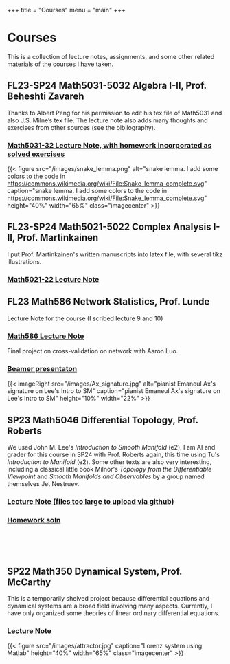 +++
title = "Courses"
menu = "main"
+++

# Courses

This is a collection of lecture notes, assignments, and some other related materials of the courses I have taken.

## FL23-SP24 Math5031-5032 Algebra I-II, Prof. Beheshti Zavareh
Thanks to Albert Peng for his permission to edit his tex file of Math5031 and also J.S. Milne’s tex file. The lecture note also adds many thoughts and exercises from other sources (see the bibliography).

### [Math5031-32 Lecture Note, with homework incorporated as solved exercises](/pdfs/5031-5032_Algebra.pdf)

{{< figure src="/images/snake_lemma.png" alt="snake lemma. I add some colors to the code in https://commons.wikimedia.org/wiki/File:Snake_lemma_complete.svg" caption="snake lemma. I add some colors to the code in https://commons.wikimedia.org/wiki/File:Snake_lemma_complete.svg" height="40%" width="65%" class="imagecenter" >}}

## FL23-SP24 Math5021-5022 Complex Analysis I-II, Prof. Martinkainen
I put Prof. Martinkainen's written manuscripts into latex file, with several tikz illustrations.

### [Math5021-22 Lecture Note](/pdfs/5021-5022_Complex_Analysis.pdf)

## FL23 Math586 Network Statistics, Prof. Lunde
Lecture Note for the course (I scribed lecture 9 and 10)

### [Math586 Lecture Note](/pdfs/586_Network_Statistics.pdf)

Final project on cross-validation on network with Aaron Luo.

### [Beamer presentaton](/pdfs/586_Cross_Validation_on_Network.pdf)

{{< imageRight src="/images/Ax_signature.jpg" alt="pianist Emaneul Ax's signature on Lee's Intro to SM" caption="pianist Emaneul Ax's signature on Lee's Intro to SM" height="10%" width="22%" >}}
## SP23 Math5046 Differential Topology, Prof. Roberts
We used John M. Lee's *Introduction to Smooth Manifold* (e2). I am AI and grader for this course in SP24 with Prof. Roberts again, this time using Tu's *Introduction to Manifold* (e2). Some other texts are also very interesting, including a classical little book Milnor's *Topology from the Differentiable Viewpoint* and *Smooth Manifolds and Observables* by a group named themselves Jet Nestruev.

### [Lecture Note (files too large to upload via github)](https://drive.google.com/drive/folders/1jVZB_Hl3rKbQycN0tSNvaM59Dfhr9HYE?usp=sharing)

### [Homework soln](https://drive.google.com/drive/folders/1GZ0SFArJ0su1If913UX1wHZrGDyUwOaz?usp=sharing)

<br>
<br>
<br>

## SP22 Math350 Dynamical System, Prof. McCarthy
This is a temporarily shelved project because differential equations and dynamical systems are a broad field involving many aspects. Currently, I have only organized some theories of linear ordinary differential equations.

### [Lecture Note](/pdfs/350_Ordinary_Differential_Equations.pdf)

{{< figure src="/images/attractor.jpg" caption="Lorenz system using Matlab" height="40%" width="65%" class="imagecenter" >}}